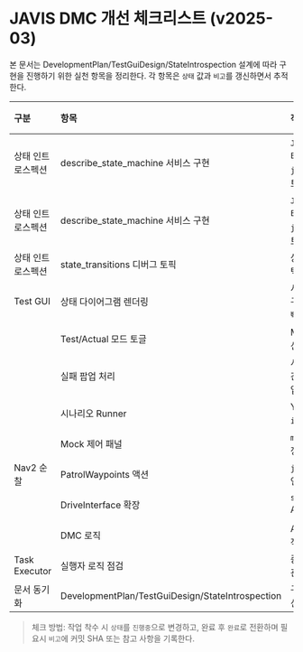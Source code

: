 # JAVIS DMC 개선 체크리스트 (v2025-03)

본 문서는 DevelopmentPlan/TestGuiDesign/StateIntrospection 설계에 따라 구현을 진행하기 위한 실천 항목을 정리한다. 각 항목은 `상태` 값과 `비고`를 갱신하면서 추적한다.

| 구분 | 항목 | 작업 내용 | 담당 | 상태 | 비고 |
| :--- | :--- | :--- | :--- | :--- | :--- |
| 상태 인트로스펙션 | describe_state_machine 서비스 구현 | `JavisDmcNode`에 상태 메타데이터 제공 서비스 추가, `javis_dmc_test_msgs` 업데이트 |  | 완료 | `StateIntrospection.md` 참고, Trigger JSON 버전 구현 |
| 상태 인트로스펙션 | describe_state_machine 서비스 구현 | `JavisDmcNode`에 상태 메타데이터 제공 서비스 추가, `javis_dmc_test_msgs` 업데이트 |  | 완료 | `StateIntrospection.md` 참고, Trigger JSON 버전 구현 |
| 상태 인트로스펙션 | state_transitions 디버그 토픽 | 상태 전이 이벤트 퍼블리시(선택), Test GUI 하이라이트 연동 |  | 완료 | JSON String 형태로 구현 |
| Test GUI | 상태 다이어그램 렌더링 | 서비스 응답 기반 Canvas/SVG 구현, 현재 상태 하이라이트/깜빡임 |  | 완료 | `TestGuiDesign.md` §4.4 |
|  | Test/Actual 모드 토글 | Mock ↔ 실 장비 인터페이스 선택 UI, Launch/파라미터 연동 |  | 완료 |  |
|  | 실패 팝업 처리 | 시나리오 실행 중 실패 시 “성공 간주/실패 유지/재시도” 선택 팝업 구현 |  | 완료 |  |
|  | 시나리오 Runner | YAML 기반 Step 실행, `interactive=True` 옵션 처리 |  | 완료 |  |
|  | Mock 제어 패널 | `mock/mock_*` 응답 프로파일 설정 UI 제공 |  | 완료 | set_mock_response 연동 |
| Nav2 순찰 | PatrolWaypoints 액션 | `javis_interfaces` 확장, DDC 연동 |  | 완료 | `NavWaypointDesign.md` |
|  | DriveInterface 확장 | `start_patrol/cancel_patrol` API 추가, Mock 구현 포함 |  | 완료 |  |
|  | DMC 로직 | AUTONOMY 진입 시 순찰 시작/중단, 상태 업데이트 |  | 완료 |  |
| Task Executor | 실행자 로직 점검 | 중복 로직 정리, 결과/피드백 일관성 확보 |  | 대기 |  |
| 문서 동기화 | DevelopmentPlan/TestGuiDesign/StateIntrospection | 구현 진행에 따라 문서 문구 갱신 |  | 대기 |  |

> 체크 방법: 작업 착수 시 `상태`를 `진행중`으로 변경하고, 완료 후 `완료`로 전환하며 필요시 `비고`에 커밋 SHA 또는 참고 사항을 기록한다.

